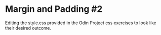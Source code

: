 # Margin and Padding #2

Editing the style.css provided in the Odin Project css exercises to look like their desired outcome.
